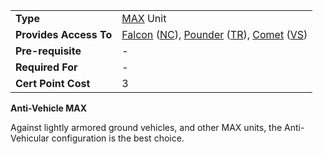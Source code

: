 |                        |                                                                                                                                                                                                  |
| ---------------------- | ------------------------------------------------------------------------------------------------------------------------------------------------------------------------------------------------ |
| **Type**               | [MAX](../items/Mechanized_Assault_Exo-Suit.md) Unit                                                                                                                                              |
| **Provides Access To** | [Falcon](../items/Falcon.md) ([NC](../etc/New_Conglomerate.md)), [Pounder](../items/Pounder.md) ([TR](../etc/Terran_Republic.md)), [Comet](../items/Comet.md) ([VS](../etc/Vanu_Sovereignty.md)) |
| **Pre-requisite**      | \-                                                                                                                                                                                               |
| **Required For**       | \-                                                                                                                                                                                               |
| **Cert Point Cost**    | 3                                                                                                                                                                                                |

**Anti-Vehicle MAX**

Against lightly armored ground vehicles, and other MAX units, the Anti-Vehicular
configuration is the best choice.


